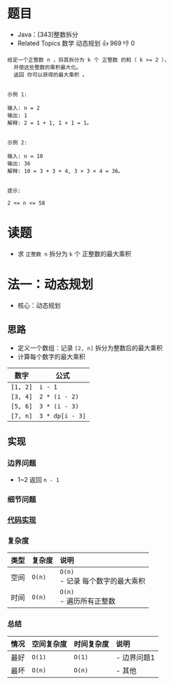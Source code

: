 # 题目

- Java：[343]整数拆分
- Related Topics 数学 动态规划 👍 969 👎 0

```text
给定一个正整数 n ，将其拆分为 k 个 正整数 的和（ k >= 2 ），
  并使这些整数的乘积最大化。 
  返回 你可以获得的最大乘积 。 


示例 1: 

输入: n = 2
输出: 1
解释: 2 = 1 + 1, 1 × 1 = 1。 


示例 2: 

输入: n = 10
输出: 36
解释: 10 = 3 + 3 + 4, 3 × 3 × 4 = 36。 


提示: 

2 <= n <= 58 
```

# 读题

- 求 `正整数 n` 拆分为 `k` 个 正整数的最大乘积

# 法一：动态规划

- 核心：动态规划

## 思路

- 定义一个数组：记录 `[2, n]` 拆分为整数后的最大乘积
- 计算每个数字的最大乘积

数字 | 公式
--- |---
`[1, 2]` | `i - 1`
`[3, 4]` | `2 * (i - 2)`
`[5, 6]` | `3 * (i - 3)`
`[7, n]` | `3 * dp[i - 3]`

## 实现

### 边界问题

- 1~2 返回 `n - 1`

### 细节问题

### [代码实现](Demo01.java)

### 复杂度

类型 | 复杂度 | 说明
:--- |:--- |:---
空间 | `O(n)` | `O(n)` </br> - 记录 每个数字的最大乘积
时间 | `O(n)` | `O(n)` </br> - 遍历所有正整数

### 总结

情况 | 空间复杂度 | 时间复杂度 | 说明
:--- |:--- |:--- |:---
最好 | `O(1)` | `O(1)` | - 边界问题1
最坏 | `O(n)` | `O(n)` | - 其他
